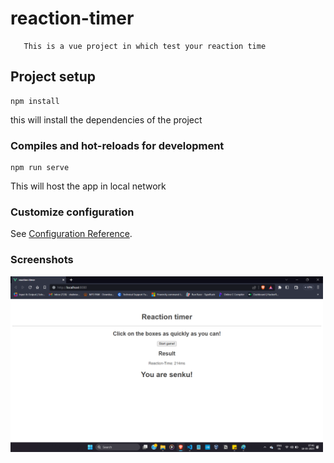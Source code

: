 # reaction-timer

       This is a vue project in which test your reaction time

## Project setup
```
npm install
```
this will install the dependencies of the project

### Compiles and hot-reloads for development
```
npm run serve
```
This will host the app in local network


### Customize configuration
See [Configuration Reference](https://cli.vuejs.org/config/).

### Screenshots

<img src="public/ss1.png" width=500px>
